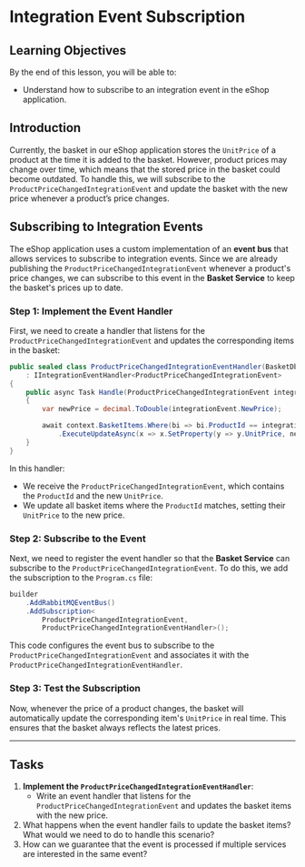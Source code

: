 # Integration Event Subscription

## Learning Objectives
By the end of this lesson, you will be able to:
- Understand how to subscribe to an integration event in the eShop application.

## Introduction

Currently, the basket in our eShop application stores the `UnitPrice` of a product at the time it is added to the basket. 
However, product prices may change over time, which means that the stored price in the basket could become outdated. 
To handle this, we will subscribe to the `ProductPriceChangedIntegrationEvent` and update the basket with the new price whenever a product’s price changes.

## Subscribing to Integration Events

The eShop application uses a custom implementation of an **event bus** that allows services to subscribe to integration events. 
Since we are already publishing the `ProductPriceChangedIntegrationEvent` whenever a product's price changes, we can subscribe to this event in the **Basket Service** to keep the basket's prices up to date.

### Step 1: Implement the Event Handler

First, we need to create a handler that listens for the `ProductPriceChangedIntegrationEvent` and updates the corresponding items in the basket:

```csharp
public sealed class ProductPriceChangedIntegrationEventHandler(BasketDbContext context)
    : IIntegrationEventHandler<ProductPriceChangedIntegrationEvent>
{
    public async Task Handle(ProductPriceChangedIntegrationEvent integrationEvent)
    {
        var newPrice = decimal.ToDouble(integrationEvent.NewPrice);

        await context.BasketItems.Where(bi => bi.ProductId == integrationEvent.ProductId)
            .ExecuteUpdateAsync(x => x.SetProperty(y => y.UnitPrice, newPrice));
    }
}
```

In this handler:
- We receive the `ProductPriceChangedIntegrationEvent`, which contains the `ProductId` and the new `UnitPrice`.
- We update all basket items where the `ProductId` matches, setting their `UnitPrice` to the new price.

### Step 2: Subscribe to the Event

Next, we need to register the event handler so that the **Basket Service** can subscribe to the `ProductPriceChangedIntegrationEvent`. 
To do this, we add the subscription to the `Program.cs` file:

```csharp
builder
    .AddRabbitMQEventBus()
    .AddSubscription<
        ProductPriceChangedIntegrationEvent,
        ProductPriceChangedIntegrationEventHandler>();
```

This code configures the event bus to subscribe to the `ProductPriceChangedIntegrationEvent` and associates it with the `ProductPriceChangedIntegrationEventHandler`.

### Step 3: Test the Subscription

Now, whenever the price of a product changes, the basket will automatically update the corresponding item's `UnitPrice` in real time. This ensures that the basket always reflects the latest prices.


--- 

## Tasks

1. **Implement the `ProductPriceChangedIntegrationEventHandler`**:
   - Write an event handler that listens for the `ProductPriceChangedIntegrationEvent` and updates the basket items with the new price.
2. What happens when the event handler fails to update the basket items? What would we need to do to handle this scenario?
3. How can we guarantee that the event is processed if multiple services are interested in the same event?